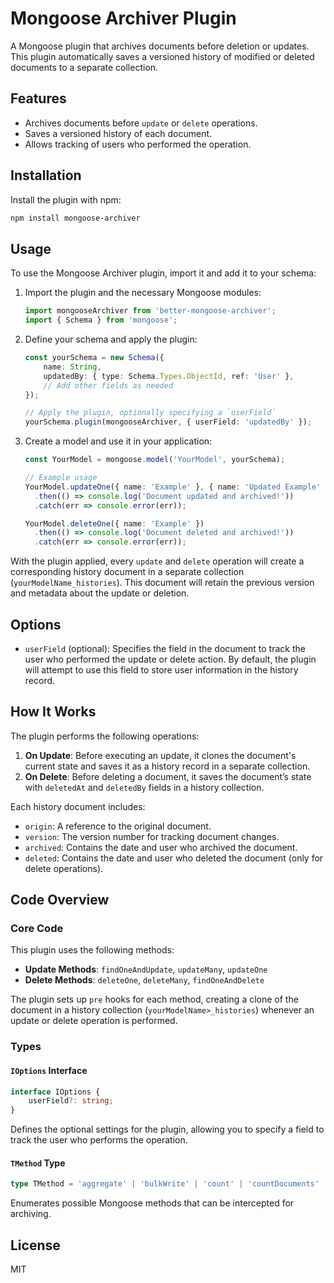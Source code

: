 
# Mongoose Archiver Plugin

A Mongoose plugin that archives documents before deletion or updates. This plugin automatically saves a versioned history of modified or deleted documents to a separate collection.

## Features

- Archives documents before `update` or `delete` operations.
- Saves a versioned history of each document.
- Allows tracking of users who performed the operation.

## Installation

Install the plugin with npm:

```bash
npm install mongoose-archiver
```

## Usage

To use the Mongoose Archiver plugin, import it and add it to your schema:

1. Import the plugin and the necessary Mongoose modules:

    ```typescript
    import mongooseArchiver from 'better-mongoose-archiver';
    import { Schema } from 'mongoose';
    ```

2. Define your schema and apply the plugin:

    ```typescript
    const yourSchema = new Schema({
        name: String,
        updatedBy: { type: Schema.Types.ObjectId, ref: 'User' },
        // Add other fields as needed
    });

    // Apply the plugin, optionally specifying a `userField`
    yourSchema.plugin(mongooseArchiver, { userField: 'updatedBy' });
    ```

3. Create a model and use it in your application:

    ```typescript
    const YourModel = mongoose.model('YourModel', yourSchema);

    // Example usage
    YourModel.updateOne({ name: 'Example' }, { name: 'Updated Example' })
      .then(() => console.log('Document updated and archived!'))
      .catch(err => console.error(err));

    YourModel.deleteOne({ name: 'Example' })
      .then(() => console.log('Document deleted and archived!'))
      .catch(err => console.error(err));
    ```

With the plugin applied, every `update` and `delete` operation will create a corresponding history document in a separate collection (`yourModelName_histories`). This document will retain the previous version and metadata about the update or deletion.

## Options

- `userField` (optional): Specifies the field in the document to track the user who performed the update or delete action. By default, the plugin will attempt to use this field to store user information in the history record.

## How It Works

The plugin performs the following operations:

1. **On Update**: Before executing an update, it clones the document's current state and saves it as a history record in a separate collection.
2. **On Delete**: Before deleting a document, it saves the document’s state with `deletedAt` and `deletedBy` fields in a history collection.

Each history document includes:
- `origin`: A reference to the original document.
- `version`: The version number for tracking document changes.
- `archived`: Contains the date and user who archived the document.
- `deleted`: Contains the date and user who deleted the document (only for delete operations).

## Code Overview

### Core Code

This plugin uses the following methods:

- **Update Methods**: `findOneAndUpdate`, `updateMany`, `updateOne`
- **Delete Methods**: `deleteOne`, `deleteMany`, `findOneAndDelete`

The plugin sets up `pre` hooks for each method, creating a clone of the document in a history collection (`yourModelName>_histories`) whenever an update or delete operation is performed.

### Types

#### `IOptions` Interface

```typescript
interface IOptions {
    userField?: string;
}
```

Defines the optional settings for the plugin, allowing you to specify a field to track the user who performs the operation.

#### `TMethod` Type

```typescript
type TMethod = 'aggregate' | 'bulkWrite' | 'count' | 'countDocuments' | 'createCollection' | 'deleteOne' | 'deleteMany' | 'estimatedDocumentCount' | 'find' | 'findOne' | 'findOneAndDelete' | 'findOneAndReplace' | 'findOneAndUpdate' | 'init' | 'insertMany' | 'replaceOne' | 'save' | 'update' | 'updateOne' | 'updateMany' | 'validate';
```

Enumerates possible Mongoose methods that can be intercepted for archiving.

## License

MIT

